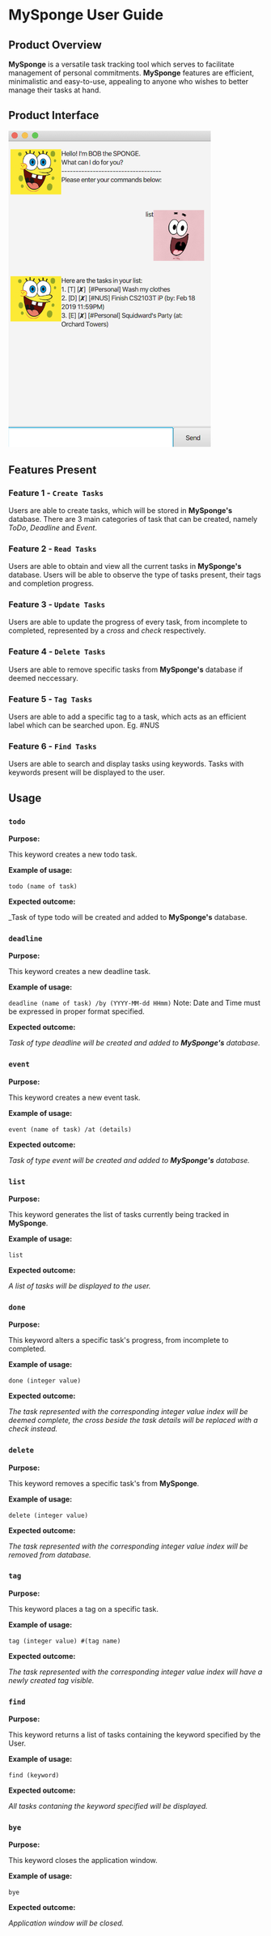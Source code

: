 # MySponge User Guide

## Product Overview
**MySponge** is a versatile task tracking tool which serves to facilitate management of personal commitments. **MySponge** features are efficient, minimalistic and easy-to-use, appealing to anyone who wishes to better manage their tasks at hand.

## Product Interface
<img src="Ui.png" width="400">

## Features Present

### Feature 1 - `Create Tasks`
Users are able to create tasks, which will be stored in **MySponge's** database. There are 3 main categories of task that can be created, namely _ToDo_, _Deadline_ and _Event_.

### Feature 2 - `Read Tasks`
Users are able to obtain and view all the current tasks in **MySponge's** database. Users will be able to observe the type of tasks present, their tags and completion progress.

### Feature 3 - `Update Tasks`
Users are able to update the progress of every task, from incomplete to completed, represented by a _cross_ and _check_ respectively.

### Feature 4 - `Delete Tasks`
Users are able to remove specific tasks from **MySponge's** database if deemed neccessary.

### Feature 5 - `Tag Tasks`
Users are able to add a specific tag to a task, which acts as an efficient label which can be searched upon. Eg. #NUS

### Feature 6 - `Find Tasks`
Users are able to search and display tasks using keywords. Tasks with keywords present will be displayed to the user.


## Usage

### `todo` 
**Purpose:**

This keyword creates a new todo task.

**Example of usage:**

`todo (name of task)`

**Expected outcome:**

_Task of type todo will be created and added to **MySponge's** database.

### `deadline`
**Purpose:**

This keyword creates a new deadline task.

**Example of usage:**

`deadline (name of task) /by (YYYY-MM-dd HHmm)` Note: Date and Time must be expressed in proper format specified.

**Expected outcome:**

_Task of type deadline will be created and added to **MySponge's** database._

### `event`
**Purpose:**

This keyword creates a new event task.

**Example of usage:** 

`event (name of task) /at (details)`

**Expected outcome:**

_Task of type event will be created and added to **MySponge's** database._

### `list`

**Purpose:**

This keyword generates the list of tasks currently being tracked in **MySponge**.

**Example of usage:** 

`list`

**Expected outcome:**

_A list of tasks will be displayed to the user._


### `done`
**Purpose:**

This keyword alters a specific task's progress, from incomplete to completed.

**Example of usage:** 

`done (integer value)`

**Expected outcome:**

_The task represented with the corresponding integer value index will be deemed complete, the cross beside the task details will be replaced with a check instead._

### `delete`
**Purpose:**

This keyword removes a specific task's from **MySponge**.

**Example of usage:** 

`delete (integer value)`

**Expected outcome:**

_The task represented with the corresponding integer value index will be removed from database._

### `tag`
**Purpose:**

This keyword places a tag on a specific task.

**Example of usage:** 

`tag (integer value) #(tag name)`

**Expected outcome:**

_The task represented with the corresponding integer value index will have a newly created tag visible._

### `find`
**Purpose:**

This keyword returns a list of tasks containing the keyword specified by the User.

**Example of usage:** 

`find (keyword)`

**Expected outcome:**

_All tasks contaning the keyword specified will be displayed._

### `bye`
**Purpose:**

This keyword closes the application window.

**Example of usage:** 

`bye`

**Expected outcome:**

_Application window will be closed._
